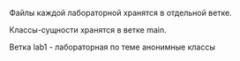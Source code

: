 Файлы каждой лабораторной хранятся в отдельной ветке. 

Классы-сущности хранятся в ветке main.

Ветка lab1 - лабораторная по теме анонимные классы
